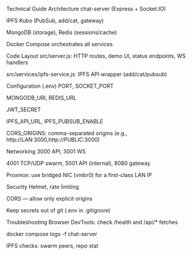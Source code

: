 
Technical Guide
Architecture
chat-server (Express + Socket.IO)

IPFS Kubo (PubSub, add/cat, gateway)

MongoDB (storage), Redis (sessions/cache)

Docker Compose orchestrates all services

Code Layout
src/server.js: HTTP routes, demo UI, status endpoints, WS handlers

src/services/ipfs-service.js: IPFS API wrapper (add/cat/pubsub)

Configuration (.env)
PORT, SOCKET_PORT

MONGODB_URI, REDIS_URL

JWT_SECRET

IPFS_API_URL, IPFS_PUBSUB_ENABLE

CORS_ORIGINS: comma-separated origins (e.g., http://LAN:3000,http://PUBLIC:3000)

Networking
3000 API, 3001 WS

4001 TCP/UDP swarm, 5001 API (internal), 8080 gateway

Proxmox: use bridged NIC (vmbr0) for a first-class LAN IP

Security
Helmet, rate limiting

CORS — allow only explicit origins

Keep secrets out of git (.env in .gitignore)

Troubleshooting
Browser DevTools: check /health and /api/* fetches

docker compose logs -f chat-server

IPFS checks: swarm peers, repo stat
